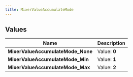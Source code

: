 ```yaml
---
title: MixerValueAccumulateMode
---
```


## Values
| Name | Description |
| ---- | ----------- |
| **MixerValueAccumulateMode_None** | Value: **0** |
| **MixerValueAccumulateMode_Min** | Value: **1** |
| **MixerValueAccumulateMode_Max** | Value: **2** |


